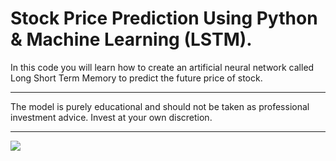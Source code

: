 # Stock Price Prediction Using Python & Machine Learning (LSTM). 
In this code you will learn how to create an artificial neural network called Long Short Term Memory to predict the future price of stock.
<hr>
The model is purely educational and should not be taken as professional investment advice. Invest at your own discretion.
<hr>
<img src="https://user-images.githubusercontent.com/39437051/136683063-5544e9d2-7178-422c-9bab-94e339eb8c3a.png"/>

